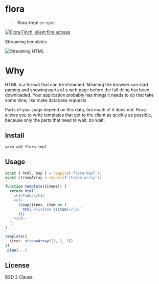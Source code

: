 # flora

> __flora-tmpl__ on npm.

[![Flora Finch, silent film actress](https://user-images.githubusercontent.com/361671/31864759-7ce1b858-b731-11e7-9984-0b60ba9ff9bd.jpg)](https://en.wikipedia.org/wiki/Flora_Finch)

Streaming templates.

![Streaming HTML](https://user-images.githubusercontent.com/361671/32578154-2abd05a6-c4aa-11e7-95bd-1dc39729c8fc.gif)

# Why

HTML is a format that can be streamed. Meaning the browser can start parsing and showing parts of a web page before the full thing has been downloaded. Your application probably has things it needs to do that take some time; like make database requests.

Parts of your page depend on this data, but much of it does not. Flora allows you to write templates that get to the client as quickly as possible, because only the parts that need to wait, do wait.

## Install

```shell
yarn add flora-tmpl
```

## Usage

```js
const { html, map } = require('flora-tmpl');
const streamArray = require('stream-array');

function template({items}) {
  return html`
    <h1>Todos</h1>
    <ul>
      ${map(items, item => (
        html`<li>Item ${item}</li>`
      ))}
    </ul>
  `;
}

template({
  items: streamArray([1, 2, 3])
})
.pipe(...)
```

## License

BSD 2 Clause
